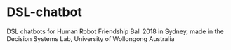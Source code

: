 # DSL-chatbot
DSL chatbots for Human Robot Friendship Ball 2018 in Sydney, made in the Decision Systems Lab, University of Wollongong Australia
